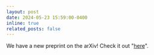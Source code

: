 ```yaml
---
layout: post
date: 2024-05-23 15:59:00-0400
inline: true
related_posts: false
---
```


We have a new preprint on the arXiv! Check it out "[here](https://arxiv.org/abs/2405.14392)".
